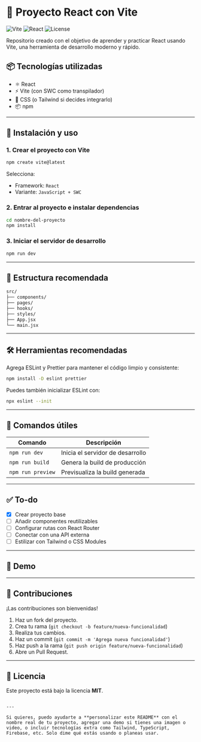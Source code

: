 
# 🚀 Proyecto React con Vite

![Vite](https://img.shields.io/badge/Vite-Development-blueviolet?logo=vite)
![React](https://img.shields.io/badge/React-JS-blue?logo=react)
![License](https://img.shields.io/badge/license-MIT-green)

Repositorio creado con el objetivo de aprender y practicar React usando Vite, una herramienta de desarrollo moderno y rápido.


## 📦 Tecnologías utilizadas

- ⚛️ React
- ⚡ Vite (con SWC como transpilador)
- 💅 CSS (o Tailwind si decides integrarlo)
- 📦 npm

---

## 🧰 Instalación y uso

### 1. Crear el proyecto con Vite

```bash
npm create vite@latest
````

Selecciona:

* Framework: `React`
* Variante: `JavaScript + SWC`

### 2. Entrar al proyecto e instalar dependencias

```bash
cd nombre-del-proyecto
npm install
```

### 3. Iniciar el servidor de desarrollo

```bash
npm run dev
```

---

## 📁 Estructura recomendada

```bash
src/
├── components/
├── pages/
├── hooks/
├── styles/
├── App.jsx
└── main.jsx
```

---

## 🛠️ Herramientas recomendadas

Agrega ESLint y Prettier para mantener el código limpio y consistente:

```bash
npm install -D eslint prettier
```

Puedes también inicializar ESLint con:

```bash
npx eslint --init
```

---

## 🧪 Comandos útiles

| Comando           | Descripción                      |
| ----------------- | -------------------------------- |
| `npm run dev`     | Inicia el servidor de desarrollo |
| `npm run build`   | Genera la build de producción    |
| `npm run preview` | Previsualiza la build generada   |

---

## ✅ To-do

* [x] Crear proyecto base
* [ ] Añadir componentes reutilizables
* [ ] Configurar rutas con React Router
* [ ] Conectar con una API externa
* [ ] Estilizar con Tailwind o CSS Modules

---

## 📸 Demo

<!-- Puedes incluir una imagen o un gif del funcionamiento -->

<!-- Ejemplo: -->

<!-- ![Demo](./demo.gif) -->

---

## 🤝 Contribuciones

¡Las contribuciones son bienvenidas!

1. Haz un fork del proyecto.
2. Crea tu rama (`git checkout -b feature/nueva-funcionalidad`)
3. Realiza tus cambios.
4. Haz un commit (`git commit -m 'Agrega nueva funcionalidad'`)
5. Haz push a la rama (`git push origin feature/nueva-funcionalidad`)
6. Abre un Pull Request.

---

## 📄 Licencia

Este proyecto está bajo la licencia **MIT**.

```

---

Si quieres, puedo ayudarte a **personalizar este README** con el nombre real de tu proyecto, agregar una demo si tienes una imagen o video, o incluir tecnologías extra como Tailwind, TypeScript, Firebase, etc. Solo dime qué estás usando o planeas usar.
```
